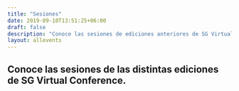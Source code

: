 ```yaml
---
title: "Sesiones"
date: 2019-09-10T13:51:25+06:00
draft: false
description: "Conoce las sesiones de ediciones anteriores de SG Virtual."
layout: allevents
---
```


## Conoce las sesiones de las distintas ediciones de SG Virtual Conference.